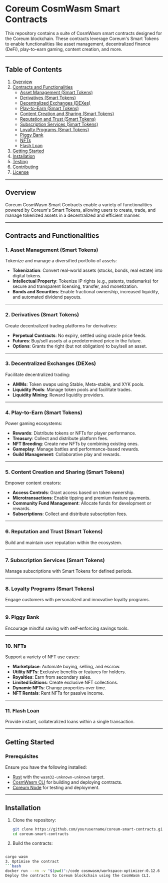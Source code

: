 # Coreum CosmWasm Smart Contracts

This repository contains a suite of CosmWasm smart contracts designed for the Coreum blockchain. These contracts leverage Coreum's Smart Tokens to enable functionalities like asset management, decentralized finance (DeFi), play-to-earn gaming, content creation, and more.

---

## Table of Contents

1. [Overview](#overview)  
2. [Contracts and Functionalities](#contracts-and-functionalities)  
   - [Asset Management (Smart Tokens)](#1-asset-management-smart-tokens)  
   - [Derivatives (Smart Tokens)](#2-derivatives-smart-tokens)  
   - [Decentralized Exchanges (DEXes)](#3-decentralized-exchanges-dexes)  
   - [Play-to-Earn (Smart Tokens)](#4-play-to-earn-smart-tokens)  
   - [Content Creation and Sharing (Smart Tokens)](#5-content-creation-and-sharing-smart-tokens)  
   - [Reputation and Trust (Smart Tokens)](#6-reputation-and-trust-smart-tokens)  
   - [Subscription Services (Smart Tokens)](#7-subscription-services-smart-tokens)  
   - [Loyalty Programs (Smart Tokens)](#8-loyalty-programs-smart-tokens)  
   - [Piggy Bank](#9-piggy-bank)  
   - [NFTs](#10-nfts)  
   - [Flash Loan](#11-flash-loan)  
3. [Getting Started](#getting-started)  
4. [Installation](#installation)  
5. [Testing](#testing)  
6. [Contributing](#contributing)  
7. [License](#license)  

---

## Overview

Coreum CosmWasm Smart Contracts enable a variety of functionalities powered by Coreum's Smart Tokens, allowing users to create, trade, and manage tokenized assets in a decentralized and efficient manner.

---

## Contracts and Functionalities

### 1. Asset Management (Smart Tokens)
Tokenize and manage a diversified portfolio of assets:
- **Tokenization**: Convert real-world assets (stocks, bonds, real estate) into digital tokens.
- **Intellectual Property**: Tokenize IP rights (e.g., patents, trademarks) for secure and transparent licensing, transfer, and monetization.
- **Bonds and Securities**: Enable fractional ownership, increased liquidity, and automated dividend payouts.

---

### 2. Derivatives (Smart Tokens)
Create decentralized trading platforms for derivatives:
- **Perpetual Contracts**: No expiry, settled using oracle price feeds.
- **Futures**: Buy/sell assets at a predetermined price in the future.
- **Options**: Grants the right (but not obligation) to buy/sell an asset.

---

### 3. Decentralized Exchanges (DEXes)
Facilitate decentralized trading:
- **AMMs**: Token swaps using Stable, Meta-stable, and XYK pools.
- **Liquidity Pools**: Manage token pools and facilitate trades.
- **Liquidity Mining**: Reward liquidity providers.

---

### 4. Play-to-Earn (Smart Tokens)
Power gaming ecosystems:
- **Rewards**: Distribute tokens or NFTs for player performance.
- **Treasury**: Collect and distribute platform fees.
- **NFT Breeding**: Create new NFTs by combining existing ones.
- **Gameplay**: Manage battles and performance-based rewards.
- **Guild Management**: Collaborative play and rewards.

---

### 5. Content Creation and Sharing (Smart Tokens)
Empower content creators:
- **Access Controls**: Grant access based on token ownership.
- **Microtransactions**: Enable tipping and premium feature payments.
- **Community Fund Management**: Allocate funds for development or rewards.
- **Subscriptions**: Collect and distribute subscription fees.

---

### 6. Reputation and Trust (Smart Tokens)
Build and maintain user reputation within the ecosystem.

---

### 7. Subscription Services (Smart Tokens)
Manage subscriptions with Smart Tokens for defined periods.

---

### 8. Loyalty Programs (Smart Tokens)
Engage customers with personalized and innovative loyalty programs.

---

### 9. Piggy Bank
Encourage mindful saving with self-enforcing savings tools.

---

### 10. NFTs
Support a variety of NFT use cases:
- **Marketplace**: Automate buying, selling, and escrow.
- **Utility NFTs**: Exclusive benefits or features for holders.
- **Royalties**: Earn from secondary sales.
- **Limited Editions**: Create exclusive NFT collections.
- **Dynamic NFTs**: Change properties over time.
- **NFT Rentals**: Rent NFTs for passive income.

---

### 11. Flash Loan
Provide instant, collateralized loans within a single transaction.

---

## Getting Started

### Prerequisites
Ensure you have the following installed:
- [Rust](https://www.rust-lang.org/tools/install) with the `wasm32-unknown-unknown` target.
- [CosmWasm CLI](https://docs.cosmwasm.com/docs/1.0/getting-started/installation) for building and deploying contracts.
- [Coreum Node](https://coreum.com/) for testing and deployment.

---

## Installation

1. Clone the repository:
   ```bash
   git clone https://github.com/yourusername/coreum-smart-contracts.git
   cd coreum-smart-contracts
   
2. Build the contracts:

```bash

cargo wasm
3. Optimise the contract
```bash
docker run --rm -v "$(pwd)":/code cosmwasm/workspace-optimizer:0.12.6
Deploy the contracts to Coreum blockchain using the CosmWasm CLI.
